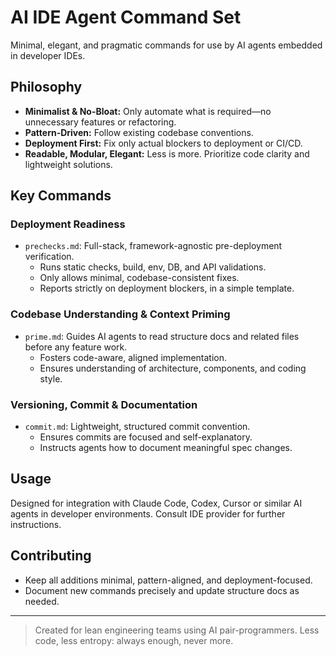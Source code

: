 # AI IDE Agent Command Set

Minimal, elegant, and pragmatic commands for use by AI agents embedded in developer IDEs.

## Philosophy

- **Minimalist & No-Bloat:** Only automate what is required—no unnecessary features or refactoring.
- **Pattern-Driven:** Follow existing codebase conventions.
- **Deployment First:** Fix only actual blockers to deployment or CI/CD.
- **Readable, Modular, Elegant:** Less is more. Prioritize code clarity and lightweight solutions.

## Key Commands

### Deployment Readiness

- `prechecks.md`: Full-stack, framework-agnostic pre-deployment verification.
    - Runs static checks, build, env, DB, and API validations.
    - Only allows minimal, codebase-consistent fixes.
    - Reports strictly on deployment blockers, in a simple template.

### Codebase Understanding & Context Priming

- `prime.md`: Guides AI agents to read structure docs and related files before any feature work.
    - Fosters code-aware, aligned implementation.
    - Ensures understanding of architecture, components, and coding style.

### Versioning, Commit & Documentation

- `commit.md`: Lightweight, structured commit convention.
    - Ensures commits are focused and self-explanatory.
    - Instructs agents how to document meaningful spec changes.

## Usage

Designed for integration with Claude Code, Codex, Cursor or similar AI agents in developer environments. Consult IDE provider for further instructions.

## Contributing

- Keep all additions minimal, pattern-aligned, and deployment-focused.
- Document new commands precisely and update structure docs as needed.

---

> Created for lean engineering teams using AI pair-programmers. Less code, less entropy: always enough, never more.
